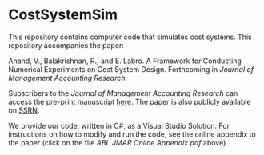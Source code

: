 # CostSystemSim
This repository contains computer code that simulates cost systems. This repository accompanies the paper:

Anand, V., Balakrishnan, R., and E. Labro. A Framework for Conducting Numerical Experiments on Cost System Design. Forthcoming in *Journal of Management Accounting Research*.

Subscribers to the *Journal of Management Accounting Research* can access the pre-print manuscript [here](http://aaajournals.org/doi/abs/10.2308/jmar-52057). The paper is also publicly available on [SSRN](https://papers.ssrn.com/sol3/papers.cfm?abstract_id=2994065).

We provide our code, written in C#, as a Visual Studio Solution. For instructions on how to modify and run the code, see the online appendix to the paper (click on the file *ABL JMAR Online Appendix.pdf* above).
